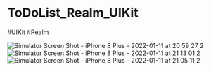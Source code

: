 # ToDoList_Realm_UIKit

#UIKit #Realm 

![Simulator Screen Shot - iPhone 8 Plus - 2022-01-11 at 20 59 27 2](https://user-images.githubusercontent.com/77058534/149182037-5802f0dc-581e-4f2d-9c50-a400d89bc7aa.png) ![Simulator Screen Shot - iPhone 8 Plus - 2022-01-11 at 21 13 01 2](https://user-images.githubusercontent.com/77058534/149181825-0b25e5d1-7692-4ff2-8f36-3fd48d390bc1.png) ![Simulator Screen Shot - iPhone 8 Plus - 2022-01-11 at 21 05 11 2](https://user-images.githubusercontent.com/77058534/149182173-234babe5-118a-4e51-a2b3-7020efcf72c4.png)



